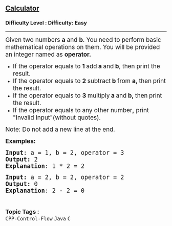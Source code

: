<h2><a href="https://www.geeksforgeeks.org/problems/calculator--172632/1?page=4&category=Java&sortBy=submissions">Calculator</a></h2><h3>Difficulty Level : Difficulty: Easy</h3><hr><div class="problems_problem_content__Xm_eO"><p><span style="font-size: 14pt;">Given two numbers&nbsp;<strong>a</strong>&nbsp;and&nbsp;<strong>b</strong>. You need to perform basic mathematical operations on them. You will be provided an integer named as <strong>operator. </strong></span></p>
<ul>
<li><span style="font-size: 14pt;">If the operator equals to <strong>1&nbsp;</strong>add<strong>&nbsp;a&nbsp;</strong>and<strong>&nbsp;b</strong>, then print the result.</span></li>
<li><span style="font-size: 14pt;">If the operator equals to <strong>2&nbsp;</strong>subtract<strong>&nbsp;b&nbsp;</strong>from&nbsp;<strong>a,&nbsp;</strong>then<strong>&nbsp;</strong>print the result.</span></li>
<li><span style="font-size: 14pt;">If the operator equals to <strong>3&nbsp;</strong>multiply<strong>&nbsp;a&nbsp;</strong>and<strong>&nbsp;b,&nbsp;</strong>then<strong>&nbsp;</strong>print the result.</span></li>
<li><span style="font-size: 14pt;">If the operator equals to any other number<strong>,</strong> print "Invalid Input"(without quotes).</span></li>
</ul>
<p><span style="font-size: 14pt;">Note: Do not add a new line at the end.</span></p>
<p><span style="font-size: 14pt;"><strong>Examples:</strong></span></p>
<pre><span style="font-size: 14pt;"><strong>Input</strong>: a = 1, b = 2, operator = 3
<strong>Output:</strong> 2
<strong>Explanation</strong>: 1 * 2 = 2</span></pre>
<pre><span style="font-size: 14pt;"><strong>Input: </strong>a = 2, b = 2, operator = 2
<strong>Output: </strong>0
<strong>Explanation</strong>: 2 - 2 = 0</span></pre></div><br><p><span style=font-size:18px><strong>Topic Tags : </strong><br><code>CPP-Control-Flow</code>&nbsp;<code>Java</code>&nbsp;<code>C</code>&nbsp;